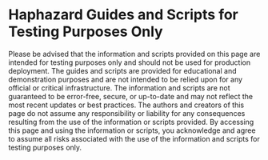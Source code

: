 # Haphazard Guides and Scripts for Testing Purposes Only

Please be advised that the information and scripts provided on this page are intended for testing purposes only and should not be used for production deployment. The guides and scripts are provided for educational and demonstration purposes and are not intended to be relied upon for any official or critical infrastructure. The information and scripts are not guaranteed to be error-free, secure, or up-to-date and may not reflect the most recent updates or best practices. The authors and creators of this page do not assume any responsibility or liability for any consequences resulting from the use of the information or scripts provided. By accessing this page and using the information or scripts, you acknowledge and agree to assume all risks associated with the use of the information and scripts for testing purposes only.
